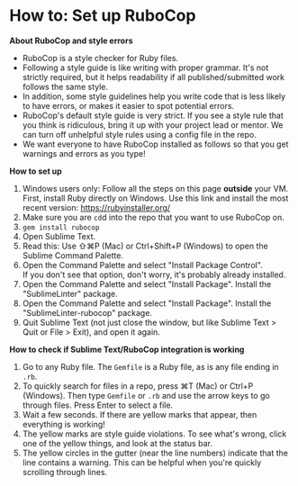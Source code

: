# How to: Set up RuboCop


**About RuboCop and style errors**

 - RuboCop is a style checker for Ruby files.
 - Following a style guide is like writing with proper grammar. It's not strictly required, but it helps readability if all published/submitted work follows the same style.
 - In addition, some style guidelines help you write code that is less likely to have errors, or makes it easier to spot potential errors.
 - RuboCop's default style guide is very strict. If you see a style rule that you think is ridiculous, bring it up with your project lead or mentor. We can turn off unhelpful style rules using a config file in the repo.
 - We want everyone to have RuboCop installed as follows so that you get warnings and errors as you type!


**How to set up**

 1. Windows users only: Follow all the steps on this page **outside** your VM.\
    First, install Ruby directly on Windows. Use this link and install the most recent version: https://rubyinstaller.org/
 2. Make sure you are `cd`d into the repo that you want to use RuboCop on.
 3. `gem install rubocop`
 4. Open Sublime Text.
 5. Read this: Use ⇧⌘P (Mac) or Ctrl+Shift+P (Windows) to open the Sublime Command Palette.
 6. Open the Command Palette and select "Install Package Control".\
    If you don't see that option, don't worry, it's probably already installed.
 7. Open the Command Palette and select "Install Package". Install the "SublimeLinter" package.
 8. Open the Command Palette and select "Install Package". Install the "SublimeLinter-rubocop" package.
 9. Quit Sublime Text (not just close the window, but like Sublime Text > Quit or File > Exit), and open it again.


**How to check if Sublime Text/RuboCop integration is working**

 1. Go to any Ruby file. The `Gemfile` is a Ruby file, as is any file ending in `.rb`.
 2. To quickly search for files in a repo, press ⌘T (Mac) or Ctrl+P (Windows). Then type `Gemfile` or `.rb` and use the arrow keys to go through files. Press Enter to select a file.
 3. Wait a few seconds. If there are yellow marks that appear, then everything is working!
 4. The yellow marks are style guide violations. To see what's wrong, click one of the yellow things, and look at the status bar.
 5. The yellow circles in the gutter (near the line numbers) indicate that the line contains a warning. This can be helpful when you're quickly scrolling through lines.

